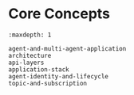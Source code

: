 # Core Concepts

```{toctree}
:maxdepth: 1

agent-and-multi-agent-application
architecture
api-layers
application-stack
agent-identity-and-lifecycle
topic-and-subscription
```

